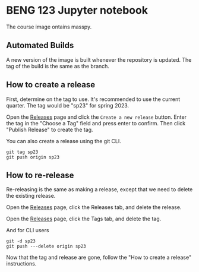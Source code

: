 # BENG 123 Jupyter notebook

The course image ontains masspy.

## Automated Builds

A new version of the image is built whenever the repository is updated. The tag of the build is the same as the branch. 

## How to create a release

First, determine on the tag to use. It's recommended to use the current quarter. The tag would be "sp23" for spring 2023.

Open the [Releases](../../releases) page and click the `Create a new release` button. Enter the tag in the "Choose a Tag" field and press enter to confirm. Then click "Publish Release" to create the tag.

You can also create a release using the git CLI.

    git tag sp23
    git push origin sp23

## How to re-release

Re-releasing is the same as making a release, except that we need to delete the existing release.

Open the [Releases](../../releases) page, click the Releases tab, and delete the release.

Open the [Releases](../../releases) page, click the Tags tab, and delete the tag.

And for CLI users

    git -d sp23
    git push ---delete origin sp23

Now that the tag and release are gone, follow the "How to create a release" instructions.
